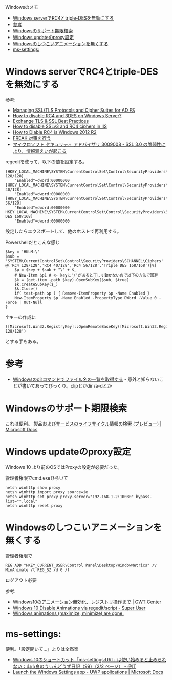 Windowsのメモ
- [Windows serverでRC4とtriple-DESを無効にする](#windows-serverでrc4とtriple-desを無効にする)
- [参考](#参考)
- [Windowsのサポート期限検索](#windowsのサポート期限検索)
- [Windows updateのproxy設定](#windows-updateのproxy設定)
- [Windowsのしつこいアニメーションを無くする](#windowsのしつこいアニメーションを無くする)
- [ms-settings:](#ms-settings)


# Windows serverでRC4とtriple-DESを無効にする

参考:
* [Managing SSL/TLS Protocols and Cipher Suites for AD FS](https://docs.microsoft.com/windows-server/identity/ad-fs/operations/manage-ssl-protocols-in-ad-fs)
* [How to disable RC4 and 3DES on Windows Server?](https://www.tbs-certificates.co.uk/FAQ/en/desactiver_rc4_windows.html)
* [Exchange TLS & SSL Best Practices](https://blogs.technet.microsoft.com/exchange/2015/07/27/exchange-tls-ssl-best-practices/)
* [How to disable SSLv3 and RC4 ciphers in IIS](https://samrueby.com/2015/06/08/how-to-disable-sslv3-and-rc4-ciphers-in-iis/)
* [How to Diable RC4 is Windows 2012 R2](https://social.technet.microsoft.com/Forums/en-US/faad7dd2-19d5-4ba0-bd3a-fc724d234d7b/how-to-diable-rc4-is-windows-2012-r2?forum=winservergen)
* [FREAK 対策を行う](https://www.agilegroup.co.jp/technote/freak-check.html)
* [マイクロソフト セキュリティ アドバイザリ 3009008 - SSL 3.0 の脆弱性により、情報漏えいが起こる](https://docs.microsoft.com/ja-jp/security-updates/securityadvisories/2015/3009008)

regeditを使って、以下の値を設定する。
```
[HKEY_LOCAL_MACHINE\SYSTEM\CurrentControlSet\Control\SecurityProviders\SCHANNEL\Ciphers\RC4 128/128]
    "Enabled"=dword:00000000
[HKEY_LOCAL_MACHINE\SYSTEM\CurrentControlSet\Control\SecurityProviders\SCHANNEL\Ciphers\RC4 40/128]
    "Enabled"=dword:00000000
[HKEY_LOCAL_MACHINE\SYSTEM\CurrentControlSet\Control\SecurityProviders\SCHANNEL\Ciphers\RC4 56/128]
    "Enabled"=dword:00000000
HKEY_LOCAL_MACHINE\SYSTEM\CurrentControlSet\Control\SecurityProviders\SCHANNEL\Ciphers\Triple DES 168/168]
    "Enabled"=dword:00000000
```
設定したらエクスポートして、他のホストで再利用する。

Powershellだとこんな感じ
```
$key = 'HKLM:\'
$sub = 'SYSTEM\CurrentControlSet\Control\SecurityProviders\SCHANNEL\Ciphers'
@('RC4 128/128','RC4 40/128','RC4 56/128','Triple DES 168/168')|%{
    $p = $key + $sub + "\" + $_
    # New-Item $p1 # <- keyに'/'があると正しく動かないので以下の方法で回避
    $k = (get-item -path $key).OpenSubKey($sub, $true)
    $k.CreateSubKey($_)
    $k.Close()
    if( test-path $p ) { Remove-ItemProperty $p -Name Enabled }
    New-ItemProperty $p -Name Enabled -PropertyType DWord -Value 0 -Force | Out-Null
}
```

↑キーの作成に
```
([Microsoft.Win32.RegistryKey]::OpenRemoteBaseKey([Microsoft.Win32.RegistryHive]::LocalMachine,$env:COMPUTERNAME)).CreateSubKey('SYSTEM\CurrentControlSet\Control\SecurityProviders\SCHANNEL\Ciphers\RC4 128/128')
```
とする手もある。


# 参考

* [Windowsのdirコマンドでファイル名の一覧を取得する](https://www.atmarkit.co.jp/ait/articles/0412/04/news014.html) - 意外と知らないことが書いてあってびっくり。clipとかdir /a-dとか


# Windowsのサポート期限検索

これは便利。
[製品およびサービスのライフサイクル情報の検索 (プレビュー) | Microsoft Docs](https://docs.microsoft.com/ja-jp/lifecycle/products/)


# Windows updateのproxy設定

Windows 10 より前のOSではProxyの設定が必要だった。

管理者権限でcmd.exeひらいて
```
netsh winhttp show proxy
netsh winhttp import proxy source=ie
netsh winhttp set proxy proxy-server="192.168.1.2:10080" bypass-list="*.local"
netsh winhttp reset proxy
```

# Windowsのしつこいアニメーションを無くする

管理者権限で
```
REG ADD "HKEY_CURRENT_USER\Control Panel\Desktop\WindowMetrics" /v MinAnimate /t REG_SZ /d 0 /f
```
ログアウト必要


参考:
- [Windows10のアニメーション無効化、レジストリ操作まで | GWT Center](https://www.gwtcenter.com/stop-win10-animation)
- [Windows 10 Disable Animations via regedit/script - Super User](https://superuser.com/questions/1052763/windows-10-disable-animations-via-regedit-script)
- [Windows animations (maximize, minimize) are gone.](https://social.technet.microsoft.com/Forums/en-US/4aa71ed5-3500-4d11-a461-7d80c0847f91/windows-animations-maximize-minimize-are-gone?forum=itprovistadesktopui)


# ms-settings:

便利。「設定開いて...」よりは全然楽

- [Windows 10のショートカット「ms-settings:URI」は使い始めると止められない：山市良のうぃんどうず日記（99）（2/2 ページ） - ＠IT](https://www.atmarkit.co.jp/ait/articles/1707/11/news009_2.html)
- [Launch the Windows Settings app - UWP applications | Microsoft Docs](https://docs.microsoft.com/en-us/windows/uwp/launch-resume/launch-settings-app#ms-settings-uri-scheme-reference)
